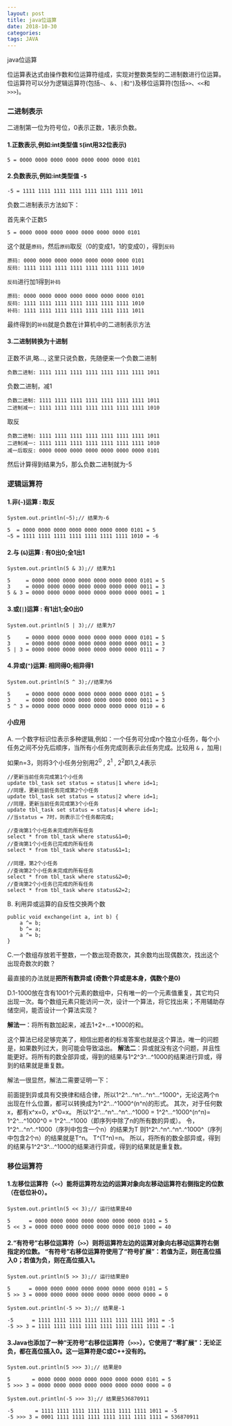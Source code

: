 ```yaml
---
layout: post
title: java位运算
date: 2018-10-30
categories: 
tags: JAVA
---
```

java位运算


位运算表达式由操作数和位运算符组成，实现对整数类型的二进制数进行位运算。位运算符可以分为逻辑运算符(包括`~`、`＆`、`|`和`^`)及移位运算符(包括`>>`、`<<`和`>>>`)。

### 二进制表示

二进制第一位为符号位，0表示正数，1表示负数。

#### 1.正数表示,例如:int类型值 `5`(int用32位表示) 

```
5 = 0000 0000 0000 0000 0000 0000 0000 0101
```

#### 2.负数表示,例如:int类型值 `-5`

```
-5 = 1111 1111 1111 1111 1111 1111 1111 1011
```

负数二进制表示方法如下：

首先来个正数5

```
5 = 0000 0000 0000 0000 0000 0000 0000 0101
```
这个就是`原码`，然后`原码`取反（0的变成1，1的变成0），得到`反码`

```
原码: 0000 0000 0000 0000 0000 0000 0000 0101
反码: 1111 1111 1111 1111 1111 1111 1111 1010
```

`反码`进行加1得到`补码`

```
原码: 0000 0000 0000 0000 0000 0000 0000 0101
反码: 1111 1111 1111 1111 1111 1111 1111 1010
补码: 1111 1111 1111 1111 1111 1111 1111 1011
```
最终得到的`补码`就是负数在计算机中的二进制表示方法

#### 3.二进制转换为十进制

正数不讲,略..., 这里只说负数，先随便来一个负数二进制

```
负数二进制: 1111 1111 1111 1111 1111 1111 1111 1011
```
负数二进制，减1

```
负数二进制: 1111 1111 1111 1111 1111 1111 1111 1011
二进制减一: 1111 1111 1111 1111 1111 1111 1111 1010
```
取反

```
负数二进制: 1111 1111 1111 1111 1111 1111 1111 1011
二进制减一: 1111 1111 1111 1111 1111 1111 1111 1010
减一后取反: 0000 0000 0000 0000 0000 0000 0000 0101
```
然后计算得到结果为5，那么负数二进制就为-5


### 逻辑运算符

#### 1.非(`~`)运算	: 取反

```
System.out.println(~5);// 结果为-6 

5  = 0000 0000 0000 0000 0000 0000 0000 0101 = 5
~5 = 1111 1111 1111 1111 1111 1111 1111 1010 = -6
```

#### 2.与 (`&`)运算	: 有0出0;全1出1

```
System.out.println(5 & 3);// 结果为1

5     = 0000 0000 0000 0000 0000 0000 0000 0101 = 5
3     = 0000 0000 0000 0000 0000 0000 0000 0011 = 3
5 & 3 = 0000 0000 0000 0000 0000 0000 0000 0001 = 1
```

#### 3.或(`|`)运算	: 有1出1;全0出0

```
System.out.println(5 | 3);// 结果为7

5     = 0000 0000 0000 0000 0000 0000 0000 0101 = 5
3     = 0000 0000 0000 0000 0000 0000 0000 0011 = 3
5 | 3 = 0000 0000 0000 0000 0000 0000 0000 0111 = 7
```

#### 4.异或(`^`)运算: 相同得0;相异得1

```
System.out.println(5 ^ 3);//结果为6 

5     = 0000 0000 0000 0000 0000 0000 0000 0101 = 5
3     = 0000 0000 0000 0000 0000 0000 0000 0011 = 3
5 ^ 3 = 0000 0000 0000 0000 0000 0000 0000 0110 = 6
```


#### 小应用

A. 一个数字标识位表示多种逻辑,例如：一个任务可分成n个独立小任务，每个小任务之间不分先后顺序，当所有小任务完成则表示此任务完成。比较用 `&` ，加用` | `

如果n=3，则将3个小任务分别用$2^0$ , $2^1$ , $2^2$即1,2,4表示

```
//更新当前任务完成第1个小任务
update tbl_task set status = status|1 where id=1;
//同理，更新当前任务完成第2个小任务
update tbl_task set status = status|2 where id=1;
//同理，更新当前任务完成第3个小任务
update tbl_task set status = status|4 where id=1;
//当status = 7时，则表示三个任务都完成;

//查询第1个小任务未完成的所有任务
select * from tbl_task where status&1=0;
//查询第1个小任务已完成的所有任务
select * from tbl_task where status&1=1;

//同理，第2个小任务
//查询第2个小任务未完成的所有任务
select * from tbl_task where status&2=0;
//查询第2个小任务已完成的所有任务
select * from tbl_task where status&2=2;

```

B. 利用异或运算的自反性交换两个数

```
public void exchange(int a, int b) {
	a ^= b;
	b ^= a;
	a ^= b;
}
```

C.一个数组存放若干整数，一个数出现奇数次，其余数均出现偶数次，找出这个出现奇数次的数？

最直接的办法就是**把所有数异或 (奇数个异或是本身，偶数个是0)**

D.1-1000放在含有1001个元素的数组中，只有唯一的一个元素值重复，其它均只出现一次。每个数组元素只能访问一次，设计一个算法，将它找出来；不用辅助存储空间，能否设计一个算法实现？

**解法一**：将所有数加起来，减去1+2+...+1000的和。

这个算法已经足够完美了，相信出题者的标准答案也就是这个算法，唯一的问题是，如果数列过大，则可能会导致溢出。
**解法二**：异或就没有这个问题，并且性能更好。将所有的数全部异或，得到的结果与1^2^3^...^1000的结果进行异或，得到的结果就是重复数。

解法一很显然，解法二需要证明一下：

前面提到异或具有交换律和结合律，所以1^2^...^n^...^n^...^1000^，无论这两个n出现在什么位置，都可以转换成为1^2^...^1000^(n^n)的形式。 其次，对于任何数x，都有x^x=0，x^0=x。 所以1^2^...^n^...^n^...^1000 = 1^2^...^1000^(n^n)= 1^2^...^1000^0 = 1^2^...^1000（即序列中除了n的所有数的异或）。 令，1^2^...^n^..^1000（序列中包含一个n）的结果为T
则1^2^..^n^..^n^..^1000^（序列中包含2个n）的结果就是T^n。
T^(T^n)=n。
所以，将所有的数全部异或，得到的结果与1^2^3^...^1000的结果进行异或，得到的结果就是重复数。



### 移位运算符

#### 1.左移位运算符（`<<`）能将运算符左边的运算对象向左移动运算符右侧指定的位数（在低位补0）。 

```
System.out.println(5 << 3);// 运行结果是40

5      = 0000 0000 0000 0000 0000 0000 0000 0101 = 5
5 << 3 = 0000 0000 0000 0000 0000 0000 0010 1000 = 40
```

#### 2.“有符号”右移位运算符（`>>`）则将运算符左边的运算对象向右移动运算符右侧指定的位数。 “有符号”右移位运算符使用了“符号扩展”：若值为正，则在高位插入0；若值为负，则在高位插入1。

```
System.out.println(5 >> 3);// 运行结果是0

5      = 0000 0000 0000 0000 0000 0000 0000 0101 = 5
5 >> 3 = 0000 0000 0000 0000 0000 0000 0000 0000 = 0

System.out.println(-5 >> 3);// 结果是-1

-5      = 1111 1111 1111 1111 1111 1111 1111 1011 = -5
-5 >> 3 = 1111 1111 1111 1111 1111 1111 1111 1111 = -1
```

#### 3.Java也添加了一种“无符号”右移位运算符（`>>>`），它使用了“零扩展”：无论正负，都在高位插入0。这一运算符是C或C++没有的。

```
System.out.println(5 >>> 3);// 结果是0

5       = 0000 0000 0000 0000 0000 0000 0000 0101 = 5
5 >>> 3 = 0000 0000 0000 0000 0000 0000 0000 0000 = 0

System.out.println(-5 >>> 3);// 结果是536870911

-5       = 1111 1111 1111 1111 1111 1111 1111 1011 = -5
-5 >>> 3 = 0001 1111 1111 1111 1111 1111 1111 1111 = 536870911
```

